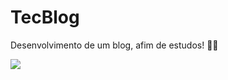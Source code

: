 # TecBlog
Desenvolvimento de um blog, afim de estudos! 👨‍🎓

<img src='https://user-images.githubusercontent.com/64499292/184429270-c75d2111-6bb5-41ff-a8ba-3614ea7bbf12.png'>
